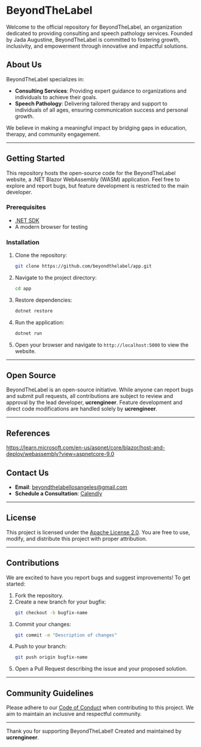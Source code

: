 # BeyondTheLabel

Welcome to the official repository for BeyondTheLabel, an organization dedicated to providing consulting and speech pathology services. Founded by Jada Augustine, BeyondTheLabel is committed to fostering growth, inclusivity, and empowerment through innovative and impactful solutions.

## About Us

BeyondTheLabel specializes in:
- **Consulting Services**: Providing expert guidance to organizations and individuals to achieve their goals.
- **Speech Pathology**: Delivering tailored therapy and support to individuals of all ages, ensuring communication success and personal growth.

We believe in making a meaningful impact by bridging gaps in education, therapy, and community engagement.

---

## Getting Started

This repository hosts the open-source code for the BeyondTheLabel website, a .NET Blazor WebAssembly (WASM) application. Feel free to explore and report bugs, but feature development is restricted to the main developer.

### Prerequisites
- [.NET SDK](https://dotnet.microsoft.com/download)
- A modern browser for testing

### Installation

1. Clone the repository:
   ```bash
   git clone https://github.com/beyondthelabel/app.git
   ```
2. Navigate to the project directory:
   ```bash
   cd app
   ```
3. Restore dependencies:
   ```bash
   dotnet restore
   ```
4. Run the application:
   ```bash
   dotnet run
   ```
5. Open your browser and navigate to `http://localhost:5000` to view the website.

---

## Open Source

BeyondTheLabel is an open-source initiative. While anyone can report bugs and submit pull requests, all contributions are subject to review and approval by the lead developer, **ucrengineer**. Feature development and direct code modifications are handled solely by **ucrengineer**.

---

## References 
https://learn.microsoft.com/en-us/aspnet/core/blazor/host-and-deploy/webassembly?view=aspnetcore-9.0

## Contact Us

- **Email**: [beyondthelabellosangeles@gmail.com](mailto:beyondthelabellosangeles@gmail.com)
- **Schedule a Consultation**: [Calendly](https://calendly.com/beyondthelabellosangeles)

---

## License

This project is licensed under the [Apache License 2.0](LICENSE). You are free to use, modify, and distribute this project with proper attribution.

---

## Contributions

We are excited to have you report bugs and suggest improvements! To get started:

1. Fork the repository.
2. Create a new branch for your bugfix:
   ```bash
   git checkout -b bugfix-name
   ```
3. Commit your changes:
   ```bash
   git commit -m "Description of changes"
   ```
4. Push to your branch:
   ```bash
   git push origin bugfix-name
   ```
5. Open a Pull Request describing the issue and your proposed solution.

---

## Community Guidelines

Please adhere to our [Code of Conduct](CODE_OF_CONDUCT.md) when contributing to this project. We aim to maintain an inclusive and respectful community.

---

Thank you for supporting BeyondTheLabel! Created and maintained by **ucrengineer**.